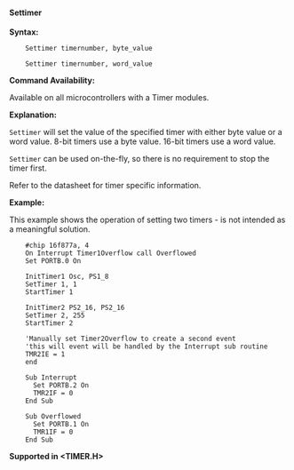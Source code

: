 <div class="section">

<div class="titlepage">

<div>

<div>

#### <span id="settimer"></span>Settimer

</div>

</div>

</div>

<span class="strong">**Syntax:**</span>

``` screen
    Settimer timernumber, byte_value

    Settimer timernumber, word_value
```

<span class="strong">**Command Availability:**</span>

Available on all microcontrollers with a Timer modules.

<span class="strong">**Explanation:**</span>

`Settimer` will set the value of the specified timer with either byte
value or a word value. 8-bit timers use a byte value. 16-bit timers use
a word value.

`Settimer` can be used on-the-fly, so there is no requirement to stop
the timer first.

Refer to the datasheet for timer specific information.

  
  
  
<span class="strong">**Example:**</span>

This example shows the operation of setting two timers - is not intended
as a meaningful solution.

``` screen
    #chip 16f877a, 4
    On Interrupt Timer1Overflow call Overflowed
    Set PORTB.0 On

    InitTimer1 Osc, PS1_8
    SetTimer 1, 1
    StartTimer 1

    InitTimer2 PS2_16, PS2_16
    SetTimer 2, 255
    StartTimer 2

    'Manually set Timer2Overflow to create a second event
    'this will event will be handled by the Interrupt sub routine
    TMR2IE = 1
    end

    Sub Interrupt
      Set PORTB.2 On
      TMR2IF = 0
    End Sub

    Sub Overflowed
      Set PORTB.1 On
      TMR1IF = 0
    End Sub
```

<span class="strong">**Supported in &lt;TIMER.H&gt;**</span>

</div>
